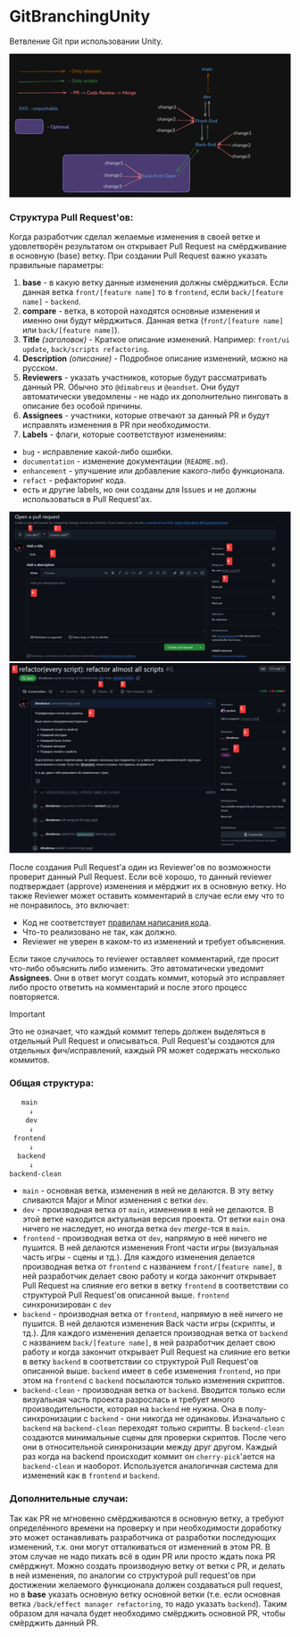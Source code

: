 # GitBranchingUnity

Ветвление Git при использовании Unity.

![example](image.png)

### Структура Pull Request'ов:

Когда разработчик сделал желаемые изменения в своей ветке и удовлетворён результатом он открывает Pull Request на смёрдживание в основную (base) ветку.
При создании Pull Request важно указать правильные параметры:
1. **base** - в какую ветку данные изменения должны смёрджиться. Если данная ветка `front/[feature name]` то в `frontend`, если `back/[feature name]` - `backend`.
2. **compare** - ветка, в которой находятся основные изменения и именно они будут мёрджиться. Данная ветка (`front/[feature name]` или `back/[feature name]`).
3. **Title** *(заголовок)* - Краткое описание изменений. Например: `front/ui update`, `back/scripts refactoring`.
4. **Description** *(описание)* - Подробное описание изменений, можно на русском.
5. **Reviewers** - указать участников, которые будут рассматривать данный PR. Обычно это `@dimabreus` и `@eandset`. Они будут автоматически уведомлены - не надо их дополнительно пинговать в описание без особой причины.
6. **Assignees** - участники, которые отвечают за данный PR и будут исправлять изменения в PR при необходимости.
7. **Labels** - флаги, которые соответствуют изменениям:
  - `bug` - исправление какой-либо ошибки.
  - `documentation` - изменение документации (`README.md`).
  - `enhancement` - улучшение или добавление какого-либо функционала.
  - `refact` - рефакторинг кода.
  - есть и другие labels, но они созданы для Issues и не должны использоваться в Pull Request'ах.

![PR1](PR1.png)
![PR2](PR2.png)

После создания Pull Request'а один из Reviewer'ов по возможности проверит данный Pull Request. Если всё хорошо, то данный reviewer подтверждает (approve) изменения и мёрджит их в основную ветку. Но также Reviewer может оставить комментарий в случае если ему что то не понравилось, это включает:
- Код не соответствует [правилам написания кода](https://github.com/Strong-editor-team/CodeStyle).
- Что-то реализовано не так, как должно.
- Reviewer не уверен в каком-то из изменений и требует объяснения.

Если такое случилось то reviewer оставляет комментарий, где просит что-либо объяснить либо изменить. Это автоматически уведомит **Assignees**. Они в ответ могут создать коммит, который это исправляет либо просто ответить на комментарий и после этого процесс повторяется.

> [!IMPORTANT]
> Это не означает, что каждый коммит теперь должен выделяться в отдельный Pull Request и описываться. Pull Request'ы создаются для отдельных фич/исправлений, каждый PR может содержать несколько коммитов.

### Общая структура:

```
   main
     ↓
    dev
     ↓
 frontend
     ↓
  backend
     ↓
backend-clean
```

- `main` - основная ветка, изменения в ней не делаются. В эту ветку сливаются Major и Minor изменения с ветки `dev`.
- `dev` - производная ветка от `main`, изменения в ней не делаются. В этой ветке находится актуальная версия проекта. От ветки `main` она ничего не наследует, но иногда ветка `dev` *merge*-тся в `main`.
- `frontend` - производная ветка от `dev`, напрямую в неё ничего не пушится. В ней делаются изменения Front части игры (визуальная часть игры - сцены и тд.). Для каждого изменения делается производная ветка от `frontend` с названием `front/[feature name]`, в ней разработчик делает свою работу и когда закончит открывает Pull Request на слияние его ветки в ветку `frontend` в соответствии со структурой Pull Request'ов описанной выше. `frontend` синхронизирован с `dev`
- `backend` - производная ветка от `frontend`, напрямую в неё ничего не пушится. В ней делаются изменения Back части игры (скрипты,  и тд.). Для каждого изменения делается производная ветка от `backend` с названием `back/[feature name]`, в ней разработчик делает свою работу и когда закончит открывает Pull Request на слияние его ветки в ветку `backend` в соответствии со структурой Pull Request'ов описанной выше. `backend` имеет в себе изменения `frontend`, но при этом на `frontend` с `backend` посылаются только изменения скриптов.
- `backend-clean` - производная ветка от `backend`. Вводится только если визуальная часть проекта разрослась и требует много производительности, которая на `backend` не нужна. Она в полу-синхронизации с `backend` - они никогда не одинаковы. Изначально с `backend` на `backend-clean` переходят только скрипты. В `backend-clean` создаются минимальные сцены для проверки скриптов. После чего они в относительной синхронизации между друг другом. Каждый раз когда на backend происходит коммит он `cherry-pick`'ается на `backend-clean` и наоборот. Используется аналогичная система для изменений как в `frontend` и `backend`.

### Дополнительные случаи:

Так как PR не мгновенно смёрдживаются в основную ветку, а требуют определённого времени на проверку и при необходимости доработку это может останавливать разработчика от разработки последующих изменений, т.к. они могут отталкиваться от изменений в этом PR. В этом случае не надо пихать всё в один PR или просто ждать пока PR смёрджнут. Можно создать производную ветку от ветки с PR, и делать в ней изменения, по аналогии со структурой pull request'ов при достижении желаемого функционала должен создаваться pull request, но в **base** указать основную ветку основной ветки (т.е. если основная ветка `/back/effect manager refactoring`, то надо указать `backend`). Таким образом для начала будет необходимо смёрджить основной PR, чтобы смёрджить данный PR.
